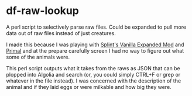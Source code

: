 # df-raw-lookup

A perl script to selectively parse raw files. Could be expanded to pull more data out
of raw files instead of just creatures.

I made this because I was playing with [Splint's Vanilla Expanded Mod](http://www.bay12forums.com/smf/index.php?topic=177593.0)
and [Primal](http://www.bay12forums.com/smf/index.php?topic=172869.15) and at the prepare carefully
screen I had no way to figure out what some of the animals were.

This perl script outputs what it takes from the raws as JSON that can be plopped into Algolia and search
(or, you could simply CTRL+F or grep or whatever in the file instead). I was concerned with the description
of the animal and if they laid eggs or were milkable and how big they were. 